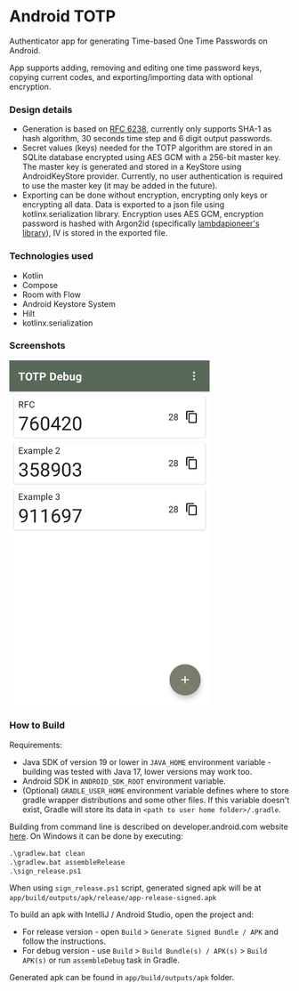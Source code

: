 # Android TOTP

Authenticator app for generating Time-based One Time Passwords on Android.

App supports adding, removing and editing one time password keys, copying
current codes, and exporting/importing data with optional encryption.

### Design details

- Generation is based on [RFC 6238](https://www.rfc-editor.org/rfc/rfc6238),
currently only supports SHA-1 as hash algorithm, 30 seconds time step and 6
digit output passwords.
- Secret values (keys) needed for the TOTP algorithm are stored in an SQLite
database encrypted using AES GCM with a 256-bit master key. The master key is
generated and stored in a KeyStore using AndroidKeyStore provider. Currently, no
user authentication is required to use the master key (it may be added in the
future).
- Exporting can be done without encryption, encrypting only keys or encrypting
all data. Data is exported to a json file using kotlinx.serialization library.
Encryption uses AES GCM, encryption password is hashed with Argon2id
(specifically [lambdapioneer's library](https://github.com/lambdapioneer/argon2kt)),
IV is stored in the exported file.

### Technologies used

- Kotlin
- Compose
- Room with Flow
- Android Keystore System
- Hilt
- kotlinx.serialization

### Screenshots

<img src="screenshots/home_screen.jpg" alt="home_screen" width="360"/>

### How to Build

Requirements:

- Java SDK of version 19 or lower in `JAVA_HOME` environment variable - 
building was tested with Java 17, lower versions may work too.
- Android SDK in `ANDROID_SDK_ROOT` environment variable.
- (Optional) `GRADLE_USER_HOME` environment variable defines where to store
gradle wrapper distributions and some other files. If this variable doesn't
exist, Gradle will store its data in `<path to user home folder>/.gradle`.

Building from command line is described on developer.android.com website
[here](https://developer.android.com/build/building-cmdline#build_apk).
On Windows it can be done by executing:
```
.\gradlew.bat clean
.\gradlew.bat assembleRelease
.\sign_release.ps1
```
When using `sign_release.ps1` script, generated signed apk will be at
`app/build/outputs/apk/release/app-release-signed.apk`

To build an apk with IntelliJ / Android Studio, open the project and:

- For release version - open `Build` > `Generate Signed Bundle / APK` and follow
the instructions.
- For debug version - use `Build` > `Build Bundle(s) / APK(s)` > `Build APK(s)`
or run `assembleDebug` task in Gradle.

Generated apk can be found in `app/build/outputs/apk` folder.